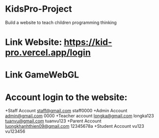 # KidsPro-Project
Build a website to teach children programming thinking
# Link Website: https://kid-pro.vercel.app/login
# Link GameWebGL
# Account login to the website:
  +Staff Account
staff@gmail.com
staff0000
  +Admin Account
admin@gmail.com
0000
  +Teacher account
longka@gmail.com
longka123
tuanvu@gmail.com
tuanvu123
  +Parent Account
luongkhanhthien09@gmail.com
12345678a
  +Student Account
vu123
vu123456
